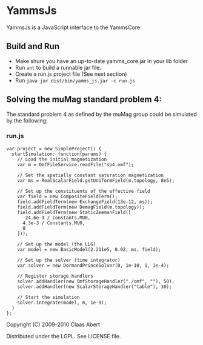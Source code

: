 # YammsJs
YammsJs is a JavaScript interface to the YammsCore

## Build and Run
* Make shure you have an up-to-date yamms_core.jar in your lib folder
* Run `ant` to build a runnable jar file.
* Create a run.js project file (See next section)
* Run `java jar dist/bin/yamms_js.jar -c run.js`

## Solving the muMag standard problem 4:
The standard problem 4 as defined by the muMag group could be simulated by the following:

### run.js
    var project = new SimpleProject() {
      startSimulation: function(params) {
        // Load the initial magnetization
        var m = OmfFileService.readFile("sp4.omf");

        // Set the spatially constant saturation magnetization
        var ms = RealScalarField.getUniformField(m.topology, 8e5);

        // Set up the constituents of the effective field
        var field = new CompositeFieldTerm();
        field.addFieldTerm(new ExchangeField(13e-12, ms));
        field.addFieldTerm(new DemagField(m.topology));
        field.addFieldTerm(new StaticZeemanField([
          -24.6e-3 / Constants.MU0, 
          4.3e-3 / Constants.MU0,
          0
        ]));

        // Set up the model (the LLG)
        var model = new BasicModel(2.211e5, 0.02, ms, field);
        
        // Set up the solver (time integrator)
        var solver = new DormandPrinceSolver(0, 1e-10, 1, 1e-4);

        // Register storage handlers
        solver.addHandler(new OmfStorageHandler("./omf", ""), 50);
        solver.addHandler(new ScalarStorageHandler("table"), 10);

        // Start the simulation
        solver.integrate(model, m, 1e-9);
      }
    };

Copyright (C) 2009-2010 Claas Abert

Distributed under the LGPL. See LICENSE file.
